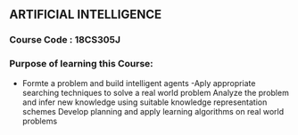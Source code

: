 ## ARTIFICIAL INTELLIGENCE 

### Course Code : 18CS305J <br>
### Purpose of learning this Course: <br>
- Formte a problem and build intelligent agents 
-Aply appropriate searching techniques to solve a real world problem 
Analyze the problem and infer new knowledge using suitable knowledge representation schemes 
Develop planning and apply learning algorithms on real world problems 

